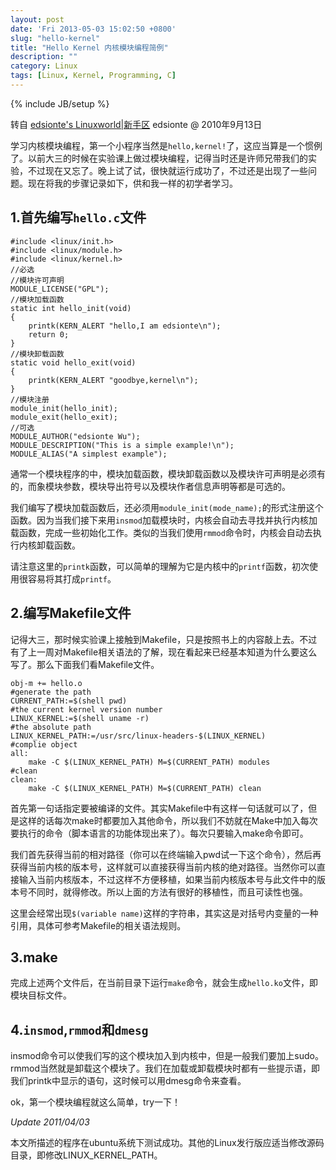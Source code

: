 ```yaml
---
layout: post
date: 'Fri 2013-05-03 15:02:50 +0800'
slug: "hello-kernel"
title: "Hello Kernel 内核模块编程简例"
description: ""
category: Linux
tags: [Linux, Kernel, Programming, C]
---
```

{% include JB/setup %}

转自 [edsionte's Linuxworld|新手区](http://edsionte.com/techblog/archives/1336) edsionte @ 2010年9月13日

学习内核模块编程，第一个小程序当然是`hello,kernel!`了，这应当算是一个惯例了。以前大三的时候在实验课上做过模块编程，记得当时还是许师兄带我们的实验，不过现在又忘了。晚上试了试，很快就运行成功了，不过还是出现了一些问题。现在将我的步骤记录如下，供和我一样的初学者学习。

## 1.首先编写`hello.c`文件

	#include <linux/init.h>
	#include <linux/module.h>
	#include <linux/kernel.h>
	//必选
	//模块许可声明
	MODULE_LICENSE("GPL");
	//模块加载函数
	static int hello_init(void)
	{
		printk(KERN_ALERT "hello,I am edsionte\n");
		return 0;
	}
	//模块卸载函数
	static void hello_exit(void)
	{
		printk(KERN_ALERT "goodbye,kernel\n");
	}
	//模块注册
	module_init(hello_init);
	module_exit(hello_exit);
	//可选
	MODULE_AUTHOR("edsionte Wu");
	MODULE_DESCRIPTION("This is a simple example!\n");
	MODULE_ALIAS("A simplest example");

通常一个模块程序的中，模块加载函数，模块卸载函数以及模块许可声明是必须有的，而象模块参数，模块导出符号以及模块作者信息声明等都是可选的。

我们编写了模块加载函数后，还必须用`module_init(mode_name);`的形式注册这个函数。因为当我们接下来用`insmod`加载模块时，内核会自动去寻找并执行内核加载函数，完成一些初始化工作。类似的当我们使用`rmmod`命令时，内核会自动去执行内核卸载函数。

请注意这里的`printk`函数，可以简单的理解为它是内核中的`printf`函数，初次使用很容易将其打成`printf`。

## 2.编写Makefile文件

记得大三，那时候实验课上接触到Makefile，只是按照书上的内容敲上去。不过有了上一周对Makefile相关语法的了解，现在看起来已经基本知道为什么要这么写了。那么下面我们看Makefile文件。

	obj-m += hello.o
	#generate the path
	CURRENT_PATH:=$(shell pwd)
	#the current kernel version number
	LINUX_KERNEL:=$(shell uname -r)
	#the absolute path
	LINUX_KERNEL_PATH:=/usr/src/linux-headers-$(LINUX_KERNEL)
	#complie object
	all:
		make -C $(LINUX_KERNEL_PATH) M=$(CURRENT_PATH) modules
	#clean
	clean:
		make -C $(LINUX_KERNEL_PATH) M=$(CURRENT_PATH) clean

首先第一句话指定要被编译的文件。其实Makefile中有这样一句话就可以了，但是这样的话每次make时都要加入其他命令，所以我们不妨就在Make中加入每次要执行的命令（脚本语言的功能体现出来了）。每次只要输入make命令即可。

我们首先获得当前的相对路径（你可以在终端输入pwd试一下这个命令），然后再获得当前内核的版本号，这样就可以直接获得当前内核的绝对路径。当然你可以直接输入当前内核版本，不过这样不方便移植，如果当前内核版本号与此文件中的版本号不同时，就得修改。所以上面的方法有很好的移植性，而且可读性也强。

这里会经常出现`$(variable name)`这样的字符串，其实这是对括号内变量的一种引用，具体可参考Makefile的相关语法规则。

## 3.make

完成上述两个文件后，在当前目录下运行`make`命令，就会生成`hello.ko`文件，即模块目标文件。

## 4.`insmod`,`rmmod`和`dmesg`

insmod命令可以使我们写的这个模块加入到内核中，但是一般我们要加上sudo。rmmod当然就是卸载这个模块了。我们在加载或卸载模块时都有一些提示语，即我们printk中显示的语句，这时候可以用dmesg命令来查看。

ok，第一个模块编程就这么简单，try一下！

_Update 2011/04/03_

本文所描述的程序在ubuntu系统下测试成功。其他的Linux发行版应适当修改源码目录，即修改LINUX_KERNEL_PATH。

